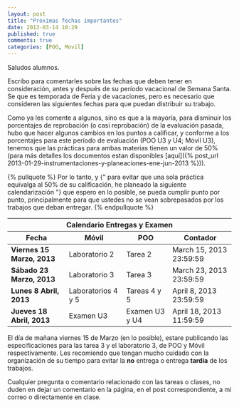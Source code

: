 ```yaml
---
layout: post
title: "Próximas fechas importantes"
date: 2013-03-14 10:29
published: true
comments: true
categories: [POO, Movil]
---
```

Saludos alumnos.

Escribo para comentarles sobre las fechas que deben tener en consideración, antes y después de su período vacacional de Semana Santa. Se que es temporada de Feria y de vacaciones, pero es necesario que consideren las siguientes fechas para que puedan distribuir su trabajo.

<!--more-->

Como ya les comente a algunos, sino es que a la mayoría, para disminuir los porcentajes de reprobación (o casi reprobación) de la evaluación pasada, hubo que hacer algunos cambios en los puntos a calificar, y conforme a los porcentajes para este período de evaluación (POO U3 y U4; Móvil U3), tenemos que las prácticas para ambas materias tienen un valor de 50% (para más detalles los documentos estan disponibles [aquí]({% post_url 2013-01-29-instrumentaciones-y-planeaciones-ene-jun-2013 %})).

{% pullquote %}
Por lo tanto, y {" para evitar que una sola práctica equivalga al 50% de su calificación, he planeado la siguiente calendarización "} que espero en lo posible, se pueda cumplir punto por punto, principalmente para que ustedes no se vean sobrepasados por los trabajos que deban entregar.
{% endpullquote %}

<table class="table table-striped table-bordered">
    <thead>
        <tr>
            <th colspan="4">Calendario Entregas y Examen</th>
        </tr>
        <tr>
            <th>Fecha</th>
            <th>Móvil</th>
            <th>POO</th>
            <th>Contador</th>
        </tr>
    </thead>
    <tbody>
        <tr>
            <td><strong>Viernes 15 Marzo, 2013</strong></td>
            <td>Laboratorio 2</td>
            <td>Tarea 2</td>
            <td><div class="countdown">March 15, 2013 23:59:59</div></td>
        </tr>
        <tr>
            <td><strong>Sábado 23 Marzo, 2013</strong></td>
            <td>Laboratorio 3</td>
            <td>Tarea 3</td>
            <td><div class="countdown">March 23, 2013 23:59:59</div></td>
        </tr>
        <tr>
            <td><strong>Lunes 8 Abril, 2013</strong></td>
            <td>Laboratorios 4 y 5</td>
            <td>Tareas 4 y 5</td>
            <td><div class="countdown">April 8, 2013 23:59:59</div></td>
        </tr>
        <tr>
            <td><strong>Jueves 18 Abril, 2013</strong></td>
            <td>Examen U3</td>
            <td>Examen U3 y U4</td>
            <td><div class="countdown">April 18, 2013 11:59:59</div></td>
        </tr>
    </tbody>
</table>

El día de mañana viernes 15 de Marzo (en lo posible), estare publicando las especificaciones para las tarea 3 y el laboratorio 3, de POO y Móvil respectivamente. Les recomiendo que tengan mucho cuidado con la organización de su tiempo para evitar la __no__ entrega o entrega __tardía__ de los trabajos.

Cualquier pregunta o comentario relacionado con las tareas o clases, no duden en dejar un comentario en la página, en el post correspondiente, a mi correo o directamente en clase.